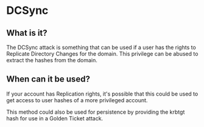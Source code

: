 # DCSync
## What is it?
The DCSync attack is something that can be used if a user has the rights to Replicate Directory Changes for the domain.
This privilege can be abused to extract the hashes from the domain.

## When can it be used?
If your account has Replication rights, it's possible that this could be used to get access to user hashes of a more privileged account.

This method could also be used for persistence by providing the krbtgt hash for use in a Golden Ticket attack.